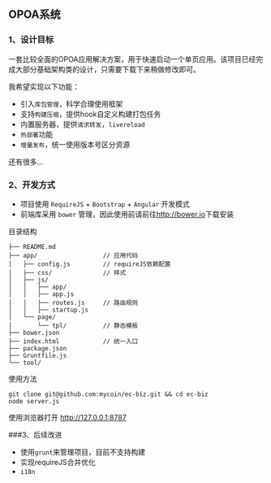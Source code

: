 ## OPOA系统

### 1、设计目标

一套比较全面的OPOA应用解决方案，用于快速启动一个单页应用。该项目已经完成大部分基础架构类的设计，只需要下载下来稍做修改即可。

我希望实现以下功能：

* 引入`库包管理`，科学合理使用框架
* 支持`构建压缩`，提供hook自定义构建打包任务
* 内置服务器，提供`请求转发`，`livereload`
* `热部署`功能
* `增量发布`，统一使用版本号区分资源

还有很多...

### 2、开发方式

* 项目使用 `RequireJS` + `Bootstrap` + `Angular` 开发模式
* 前端库采用 `bower` 管理，因此使用前请前往<http://bower.io>下载安装

目录结构

```
├── README.md
├── app/                  // 应用代码
│   ├── config.js         // requireJS依赖配置
│   ├── css/              // 样式
│   ├── js/
│   │   ├── app/
│   │   ├── app.js        
│   │   ├── routes.js     // 路由规则
│   │   ├── startup.js
│   └── page/
│       └── tpl/          // 静态模板
├── bower.json
├── index.html            // 统一入口
├── package.json
├── Gruntfile.js
└── tool/
```


使用方法

```
git clone git@github.com:mycoin/ec-biz.git && cd ec-biz
node server.js
```
使用浏览器打开 <http://127.0.0.1:8787>

###3、后续改进

* 使用`grunt`来管理项目，目前不支持构建
* 实现requireJS合并优化
* `i18n`